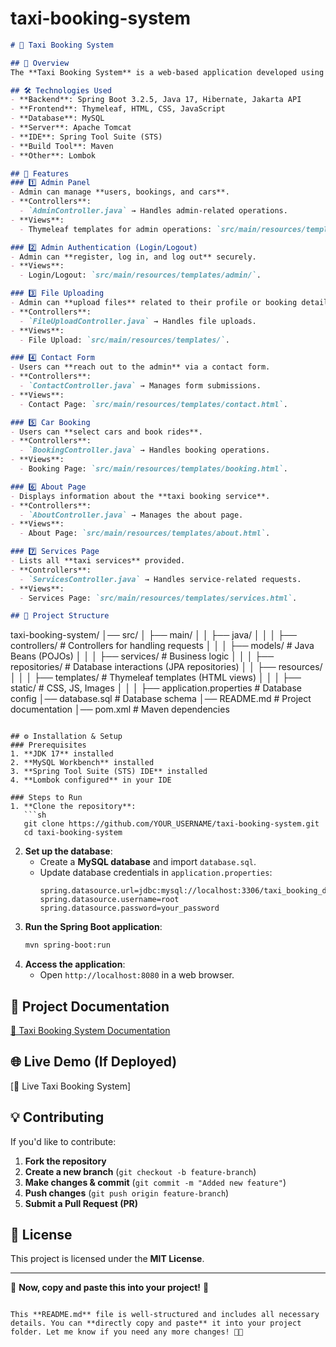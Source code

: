 # taxi-booking-system


```markdown
# 🚖 Taxi Booking System

## 📌 Overview
The **Taxi Booking System** is a web-based application developed using **Spring Boot 3.2.5, Java 17, and Jakarta API**. This system allows users to book taxis, manage bookings, and view services. It also includes an admin panel for managing users, bookings, and vehicles. The application uses **MySQL** as its database, **Thymeleaf** for the frontend, and runs on an **Apache Tomcat Server**. **Lombok** is integrated to reduce boilerplate code.

## 🛠️ Technologies Used
- **Backend**: Spring Boot 3.2.5, Java 17, Hibernate, Jakarta API
- **Frontend**: Thymeleaf, HTML, CSS, JavaScript
- **Database**: MySQL
- **Server**: Apache Tomcat
- **IDE**: Spring Tool Suite (STS)
- **Build Tool**: Maven
- **Other**: Lombok

## 🚀 Features
### 1️⃣ Admin Panel
- Admin can manage **users, bookings, and cars**.
- **Controllers**:
  - `AdminController.java` → Handles admin-related operations.
- **Views**:
  - Thymeleaf templates for admin operations: `src/main/resources/templates/admin/`.

### 2️⃣ Admin Authentication (Login/Logout)
- Admin can **register, log in, and log out** securely.
- **Views**:
  - Login/Logout: `src/main/resources/templates/admin/`.

### 3️⃣ File Uploading
- Admin can **upload files** related to their profile or booking details.
- **Controllers**:
  - `FileUploadController.java` → Handles file uploads.
- **Views**:
  - File Upload: `src/main/resources/templates/`.

### 4️⃣ Contact Form
- Users can **reach out to the admin** via a contact form.
- **Controllers**:
  - `ContactController.java` → Manages form submissions.
- **Views**:
  - Contact Page: `src/main/resources/templates/contact.html`.

### 5️⃣ Car Booking
- Users can **select cars and book rides**.
- **Controllers**:
  - `BookingController.java` → Handles booking operations.
- **Views**:
  - Booking Page: `src/main/resources/templates/booking.html`.

### 6️⃣ About Page
- Displays information about the **taxi booking service**.
- **Controllers**:
  - `AboutController.java` → Manages the about page.
- **Views**:
  - About Page: `src/main/resources/templates/about.html`.

### 7️⃣ Services Page
- Lists all **taxi services** provided.
- **Controllers**:
  - `ServicesController.java` → Handles service-related requests.
- **Views**:
  - Services Page: `src/main/resources/templates/services.html`.

## 📂 Project Structure
```
taxi-booking-system/
│── src/
│   ├── main/
│   │   ├── java/
│   │   │   ├── controllers/       # Controllers for handling requests
│   │   │   ├── models/            # Java Beans (POJOs)
│   │   │   ├── services/          # Business logic
│   │   │   ├── repositories/      # Database interactions (JPA repositories)
│   │   ├── resources/
│   │   │   ├── templates/         # Thymeleaf templates (HTML views)
│   │   │   ├── static/            # CSS, JS, Images
│   │   │   ├── application.properties # Database config
│── database.sql                     # Database schema
│── README.md                         # Project documentation
│── pom.xml                            # Maven dependencies
```

## ⚙️ Installation & Setup
### Prerequisites
1. **JDK 17** installed
2. **MySQL Workbench** installed
3. **Spring Tool Suite (STS) IDE** installed
4. **Lombok configured** in your IDE

### Steps to Run
1. **Clone the repository**:
   ```sh
   git clone https://github.com/YOUR_USERNAME/taxi-booking-system.git
   cd taxi-booking-system
   ```
2. **Set up the database**:
   - Create a **MySQL database** and import `database.sql`.
   - Update database credentials in `application.properties`:
     ```properties
     spring.datasource.url=jdbc:mysql://localhost:3306/taxi_booking_db
     spring.datasource.username=root
     spring.datasource.password=your_password
     ```
3. **Run the Spring Boot application**:
   ```sh
   mvn spring-boot:run
   ```
4. **Access the application**:
   - Open `http://localhost:8080` in a web browser.

## 🎯 Project Documentation
[📄 Taxi Booking System Documentation]( https://docs.google.com/document/d/e/2PACX-1vS3Us_KJs_nyNqz-yf9tJkTUmxIGW5Y9PaoUQ-sP6sdCqDxAwniYElgKT3qi4-gPCvaVCESfqhPpAWZ/pub)

## 🌐 Live Demo (If Deployed)
[🔗 Live Taxi Booking System]

## 💡 Contributing
If you'd like to contribute:
1. **Fork the repository**
2. **Create a new branch** (`git checkout -b feature-branch`)
3. **Make changes & commit** (`git commit -m "Added new feature"`)
4. **Push changes** (`git push origin feature-branch`)
5. **Submit a Pull Request (PR)**

## 📜 License
This project is licensed under the **MIT License**.

---

🚀 **Now, copy and paste this into your project!** 🚀
```  

This **README.md** file is well-structured and includes all necessary details. You can **directly copy and paste** it into your project folder. Let me know if you need any more changes! 🚀🔥
